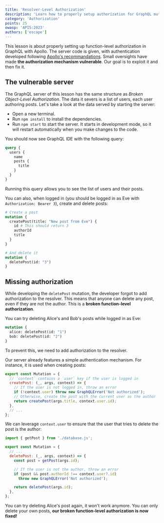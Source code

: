```yaml
---
title: 'Resolver-Level Authorization'
description: 'Learn how to properly setup authorization for GraphQL mutations.'
category: 'Authorization'
points: 25
owasp: 'API5:2023'
authors: ['escape']
---
```


This lesson is about properly setting up function-level authorization in GraphQL with Apollo. The server code is given, with authentication developed following [Apollo's recommandations](https://www.apollographql.com/docs/apollo-server/security/authentication/). Small oversights have made **the authorization mechanism vulnerable**. Our goal is to exploit it and then fix it.

## The vulnerable server

The GraphQL server of this lesson has the same structure as _Broken Object-Level Authorization_. The data it severs is a list of users, each user authoring posts. Let's take a look at the data served by starting the server:

- Open a new terminal.
- Run `npm install` to install the dependencies.
- Run `npm start` to start the server. It starts in development mode, so it will restart automatically when you make changes to the code.

You should now see GraphQL IDE with the following query:

```graphql
query {
  users {
    name
    posts {
      title
    }
  }
}
```

Running this query allows you to see the list of users and their posts.

You can also, when logged in (you should be logged in as Eve with `Authorization: Bearer 3`), create and delete posts:

```graphql
# Create a post
mutation {
  createPost(title: "New post from Eve") {
    id # This should return 3
    authorId
    title
  }
}

# And delete it
mutation {
  deletePost(id: "3")
}
```

## Missing authorization

While developing the `deletePost` mutation, the developer forgot to add authorization to the resolver. This means that anyone can delete any post, even if they are not the author. This is a **broken function-level authorization**.

You can try deleting Alice's and Bob's posts while logged in as Eve:

```graphql
mutation {
  alice: deletePost(id: "1")
  bob: deletePost(id: "2")
}
```

To prevent this, we need to add authorization to the resolver.

Our server already features a simple authentication mechanism. For instance, it is used when creating posts:

```js
export const Mutation = {
  // `context` contains a `user` key if the user is logged in
  createPost: (_, args, context) => {
    // If the user is not logged in, throw an error
    if (!context.user) throw new GraphQLError('Not authorized');
    // Otherwise, create the post with the current user as the author
    return createPost(args.title, context.user.id);
  },
  // ...
};
```

We can leverage `context.user` to ensure that the user that tries to delete the post is the author:

```js
import { getPost } from './database.js';

export const Mutation = {
  // ...
  deletePost: (_, args, context) => {
    const post = getPost(args.id);

    // If the user is not the author, throw an error
    if (post && post.authorId !== context.user?.id)
      throw new GraphQLError('Not authorized');

    return deletePost(args.id);
  },
};
```

You can try deleting Alice's post again, it won't work anymore. You can only delete your own posts, **our broken function-level authorization is now fixed!**
